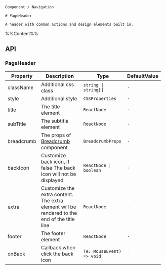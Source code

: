 `````
Component / Navigation

# PageHeader

A header with common actions and design elements built in.
`````

%%Content%%

## API

### PageHeader

|Property|Description|Type|DefaultValue|
|---|---|---|---|
|className|Additional css class|`string \| string[]`|`-`|
|style|Additional style|`CSSProperties`|`-`|
|title|The title element|`ReactNode`|`-`|
|subTitle|The subtitle element|`ReactNode`|`-`|
|breadcrumb|The props of [Breadcrumb](/react/components/breadcrumb) component|`BreadcrumbProps`|`-`|
|backIcon|Customize back icon, if false The back icon will not be displayed|`ReactNode \| boolean`|`-`|
|extra|Customize the extra content. The extra element will be rendered to the end of the title line|`ReactNode`|`-`|
|footer|The footer element|`ReactNode`|`-`|
|onBack|Callback when click the back icon|`(e: MouseEvent) => void`|`-`|
